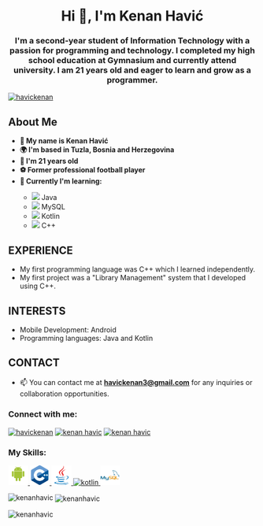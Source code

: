 <h1 align="center">Hi 👋, I'm Kenan Havić</h1>
<h3 align="center">I'm a second-year student of Information Technology with a passion for programming and technology. I completed my high school education at Gymnasium and currently attend university. I am 21 years old and eager to learn and grow as a programmer.</h3>

<p align="left"> <a href="https://twitter.com/havickenan" target="blank"><img src="https://img.shields.io/twitter/follow/havickenan?logo=twitter&style=for-the-badge" alt="havickenan" /></a> </p>

<h2>About Me</h2>
<ul>
  <li><strong>👋 My name is Kenan Havić</strong></li>
  <li><strong>🌍 I'm based in Tuzla, Bosnia and Herzegovina</strong></li>
  <li><strong>📅 I'm 21 years old</strong></li>
  <li><strong>⚽ Former professional football player</strong></li>
  <li><strong>🧠 Currently I'm learning:</strong></li>
  <ul>
    <li><img src="https://img.icons8.com/color/48/000000/java-coffee-cup-logo--v1.png"/> Java</li>
    <li><img src="https://img.icons8.com/color/48/000000/mysql-logo.png"/> MySQL</li>
    <li><img src="https://img.icons8.com/color/48/000000/kotlin.png"/> Kotlin</li>
    <li><img src="https://img.icons8.com/color/48/000000/c-plus-plus-logo.png"/> C++</li>
  </ul>
</ul>



## EXPERIENCE
- My first programming language was C++ which I learned independently.
- My first project was a "Library Management" system that I developed using C++.


## INTERESTS
- Mobile Development: Android
- Programming languages: Java and Kotlin

## CONTACT
- 📫 You can contact me at **havickenan3@gmail.com** for any inquiries or collaboration opportunities.


<h3 align="left">Connect with me:</h3>
<p align="left">
<a href="https://twitter.com/havickenan" target="blank"><img align="center" src="https://raw.githubusercontent.com/rahuldkjain/github-profile-readme-generator/master/src/images/icons/Social/twitter.svg" alt="havickenan" height="30" width="40" /></a>
<a href="https://www.linkedin.com/in/kenan-havic" target="blank"><img align="center" src="https://raw.githubusercontent.com/rahuldkjain/github-profile-readme-generator/master/src/images/icons/Social/linked-in-alt.svg" alt="kenan havic" height="30" width="40" /></a>
<a href="https://www.facebook.com/kenan.k.havic" target="blank"><img align="center" src="https://raw.githubusercontent.com/rahuldkjain/github-profile-readme-generator/master/src/images/icons/Social/facebook.svg" alt="kenan havic" height="30" width="40" /></a>
</p>

<h3 align="left">My Skills:</h3>
<p align="left"> <a href="https://developer.android.com" target="_blank" rel="noreferrer"> <img src="https://raw.githubusercontent.com/devicons/devicon/master/icons/android/android-original-wordmark.svg" alt="android" width="40" height="40"/> </a> <a href="https://www.w3schools.com/cpp/" target="_blank" rel="noreferrer"> <img src="https://raw.githubusercontent.com/devicons/devicon/master/icons/cplusplus/cplusplus-original.svg" alt="cplusplus" width="40" height="40"/> </a> <a href="https://www.java.com" target="_blank" rel="noreferrer"> <img src="https://raw.githubusercontent.com/devicons/devicon/master/icons/java/java-original.svg" alt="java" width="40" height="40"/> </a> <a href="https://kotlinlang.org" target="_blank" rel="noreferrer"> <img src="https://www.vectorlogo.zone/logos/kotlinlang/kotlinlang-icon.svg" alt="kotlin" width="40" height="40"/> </a> <a href="https://www.mysql.com/" target="_blank" rel="noreferrer"> <img src="https://raw.githubusercontent.com/devicons/devicon/master/icons/mysql/mysql-original-wordmark.svg" alt="mysql" width="40" height="40"/> </a> </p>

<p><img align="left" src="https://github-readme-stats.vercel.app/api/top-langs?username=kenanhavic&show_icons=true&locale=en&layout=compact" alt="kenanhavic" /></p>

<p>&nbsp;<img align="center" src="https://github-readme-stats.vercel.app/api?username=kenanhavic&show_icons=true&locale=en" alt="kenanhavic" /></p>

<p><img align="center" src="https://github-readme-streak-stats.herokuapp.com/?user=kenanhavic&" alt="kenanhavic" /></p>

